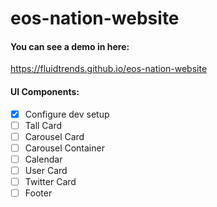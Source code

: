 # eos-nation-website

#### You can see a demo in here:
https://fluidtrends.github.io/eos-nation-website

#### UI Components:
- [X] Configure dev setup
- [ ] Tall Card
- [ ] Carousel Card
- [ ] Carousel Container
- [ ] Calendar
- [ ] User Card
- [ ] Twitter Card
- [ ] Footer
